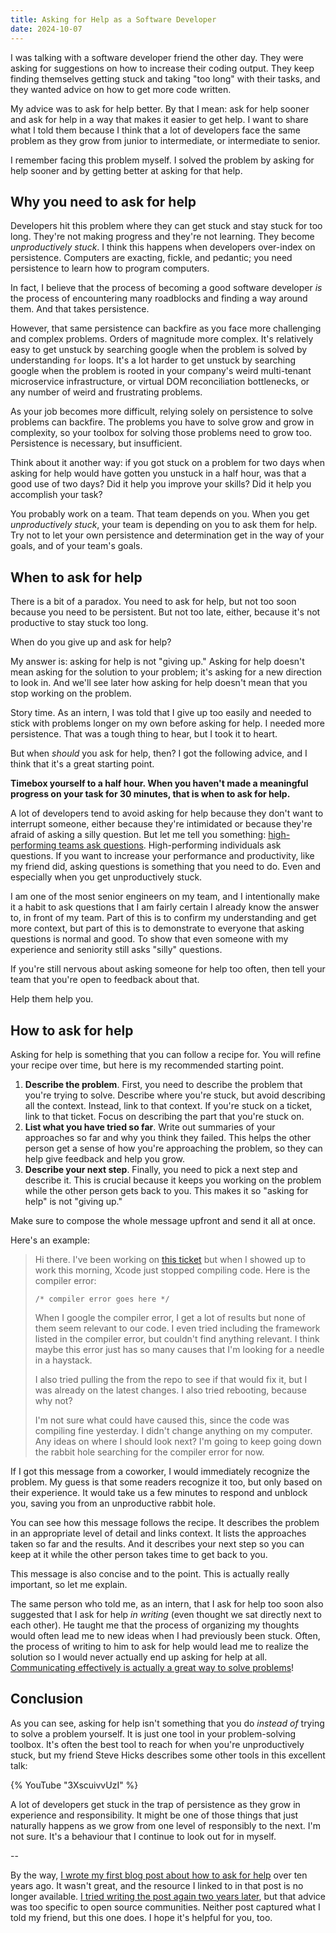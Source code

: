 ```yaml
---
title: Asking for Help as a Software Developer
date: 2024-10-07
---
```


I was talking with a software developer friend the other day. They were asking for suggestions on how to increase their coding output. They keep finding themselves getting stuck and taking "too long" with their tasks, and they wanted advice on how to get more code written.

My advice was to ask for help better. By that I mean: ask for help sooner and ask for help in a way that makes it easier to get help. I want to share what I told them because I think that a lot of developers face the same problem as they grow from junior to intermediate, or intermediate to senior.

I remember facing this problem myself. I solved the problem by asking for help sooner and by getting better at asking for that help.

## Why you need to ask for help

Developers hit this problem where they can get stuck and stay stuck for too long. They're not making progress and they're not learning. They become _unproductively stuck_. I think this happens when developers over-index on persistence. Computers are exacting, fickle, and pedantic; you need persistence to learn how to program computers.

In fact, I believe that the process of becoming a good software developer _is_ the process of encountering many roadblocks and finding a way around them. And that takes persistence.

However, that same persistence can backfire as you face more challenging and complex problems. Orders of magnitude more complex. It's relatively easy to get unstuck by searching google when the problem is solved by understanding `for` loops. It's a lot harder to get unstuck by searching google when the problem is rooted in your company's weird multi-tenant microservice infrastructure, or virtual DOM reconciliation bottlenecks, or any number of weird and frustrating problems.

As your job becomes more difficult, relying solely on persistence to solve problems can backfire. The problems you have to solve grow and grow in complexity, so your toolbox for solving those problems need to grow too. Persistence is necessary, but insufficient.

Think about it another way: if you got stuck on a problem for two days when asking for help would have gotten you unstuck in a half hour, was that a good use of two days? Did it help you improve your skills? Did it help you accomplish your task?

You probably work on a team. That team depends on you. When you get _unproductively stuck_, your team is depending on you to ask them for help. Try not to let your own persistence and determination get in the way of your goals, and of your team's goals.

## When to ask for help

There is a bit of a paradox. You need to ask for help, but not too soon because you need to be persistent. But not too late, either, because it's not productive to stay stuck too long.

When do you give up and ask for help?

My answer is: asking for help is not "giving up." Asking for help doesn't mean asking for the solution to your problem; it's asking for a new direction to look in. And we'll see later how asking for help doesn't mean that you stop working on the problem.

Story time. As an intern, I was told that I give up too easily and needed to stick with problems longer on my own before asking for help. I needed more persistence. That was a tough thing to hear, but I took it to heart.

But when _should_ you ask for help, then? I got the following advice, and I think that it's a great starting point.

**Timebox yourself to a half hour. When you haven't made a meaningful progress on your task for 30 minutes, that is when to ask for help.**

A lot of developers tend to avoid asking for help because they don't want to interrupt someone, either because they're intimidated or because they're afraid of asking a silly question. But let me tell you something: [high-performing teams ask questions](/blog/building-better-software-by-building-better-teams/). High-performing individuals ask questions. If you want to increase your performance and productivity, like my friend did, asking questions is something that you need to do. Even and especially when you get unproductively stuck.

I am one of the most senior engineers on my team, and I intentionally make it a habit to ask questions that I am fairly certain I already know the answer to, in front of my team. Part of this is to confirm my understanding and get more context, but part of this is to demonstrate to everyone that asking questions is normal and good. To show that even someone with my experience and seniority still asks "silly" questions.

If you're still nervous about asking someone for help too often, then tell your team that you're open to feedback about that.

Help them help you.

## How to ask for help

Asking for help is something that you can follow a recipe for. You will refine your recipe over time, but here is my recommended starting point.

1. **Describe the problem**. First, you need to describe the problem that you're trying to solve. Describe where you're stuck, but avoid describing all the context. Instead, link to that context. If you're stuck on a ticket, link to that ticket. Focus on describing the part that you're stuck on.
2. **List what you have tried so far**. Write out summaries of your approaches so far and why you think they failed. This helps the other person get a sense of how you're approaching the problem, so they can help give feedback and help you grow.
3. **Describe your next step**. Finally, you need to pick a next step and describe it. This is crucial because it keeps you working on the problem while the other person gets back to you. This makes it so "asking for help" is not "giving up."

Make sure to compose the whole message upfront and send it all at once.

Here's an example:

> Hi there. I've been working on [this ticket](https://example.com/) but when I showed up to work this morning, Xcode just stopped compiling code. Here is the compiler error:
>
> `/* compiler error goes here */`
>
> When I google the compiler error, I get a lot of results but none of them seem relevant to our code. I even tried including the framework listed in the compiler error, but couldn't find anything relevant. I think maybe this error just has so many causes that I'm looking for a needle in a haystack.
>
> I also tried pulling the from the repo to see if that would fix it, but I was already on the latest changes. I also tried rebooting, because why not?
>
> I'm not sure what could have caused this, since the code was compiling fine yesterday. I didn't change anything on my computer. Any ideas on where I should look next? I'm going to keep going down the rabbit hole searching for the compiler error for now.

If I got this message from a coworker, I would immediately recognize the problem. My guess is that some readers recognize it too, but only based on their experience. It would take us a few minutes to respond and unblock you, saving you from an unproductive rabbit hole.

You can see how this message follows the recipe. It describes the problem in an appropriate level of detail and links context. It lists the approaches taken so far and the results. And it describes your next step so you can keep at it while the other person takes time to get back to you.

This message is also concise and to the point. This is actually really important, so let me explain.

The same person who told me, as an intern, that I ask for help too soon also suggested that I ask for help _in writing_ (even thought we sat directly next to each other). He taught me that the process of organizing my thoughts would often lead me to new ideas when I had previously been stuck. Often, the process of writing to him to ask for help would lead me to realize the solution so I would never actually end up asking for help at all. [Communicating effectively is actually a great way to solve problems](/blog/communication-as-problem-solving/)!

## Conclusion

As you can see, asking for help isn't something that you do _instead of_ trying to solve a problem yourself. It is just one tool in your problem-solving toolbox. It's often the best tool to reach for when you're unproductively stuck, but my friend Steve Hicks describes some other tools in this excellent talk:

{% YouTube "3XscuivvUzI" %}

A lot of developers get stuck in the trap of persistence as they grow in experience and responsibility. It might be one of those things that just naturally happens as we grow from one level of responsibly to the next. I'm not sure. It's a behaviour that I continue to look out for in myself.

--

By the way, [I wrote my first blog post about how to ask for help](/blog/how-to-ask-for-developer-help/) over ten years ago. It wasn't great, and the resource I linked to in that post is no longer available. [I tried writing the post again two years later](/blog/asking-for-help-in-open-source/), but that advice was too specific to open source communities. Neither post captured what I told my friend, but this one does. I hope it's helpful for you, too.

